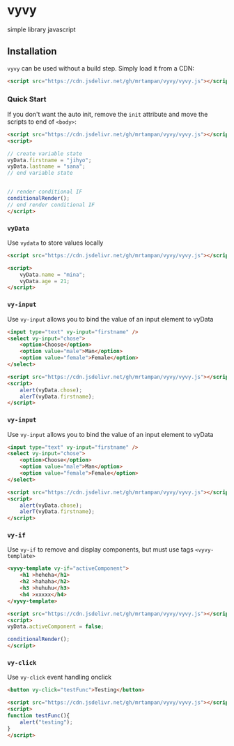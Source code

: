 # vyvy

simple library javascript


## Installation

`vyvy` can be used without a build step. Simply load it from a CDN:

```html
<script src="https://cdn.jsdelivr.net/gh/mrtampan/vyvy/vyvy.js"></script>
```


### Quick Start

If you don't want the auto init, remove the `init` attribute and move the scripts to end of `<body>`:

```html
<script src="https://cdn.jsdelivr.net/gh/mrtampan/vyvy/vyvy.js"></script>
<script>

// create variable state
vyData.firstname = "jihyo";
vyData.lastname = "sana";
// end variable state


// render conditional IF
conditionalRender();
// end render conditional IF
</script>
```


### `vyData`

Use `vydata` to store values locally

```html
<script src="https://cdn.jsdelivr.net/gh/mrtampan/vyvy/vyvy.js"></script>

<script>
    vyData.name = "mina";
    vyData.age = 21;
</script>
```

### `vy-input`

Use `vy-input` allows you to bind the value of an input element to vyData

```html
<input type="text" vy-input="firstname" />
<select vy-input="chose">
    <option>Choose</option>
    <option value="male">Man</option>
    <option value="female">Female</option>
</select>

<script src="https://cdn.jsdelivr.net/gh/mrtampan/vyvy/vyvy.js"></script>
<script>
    alert(vyData.chose);
    alerT(vyData.firstname);
</script>
```

### `vy-input`

Use `vy-input` allows you to bind the value of an input element to vyData

```html
<input type="text" vy-input="firstname" />
<select vy-input="chose">
    <option>Choose</option>
    <option value="male">Man</option>
    <option value="female">Female</option>
</select>

<script src="https://cdn.jsdelivr.net/gh/mrtampan/vyvy/vyvy.js"></script>
<script>
    alert(vyData.chose);
    alerT(vyData.firstname);
</script>
```

### `vy-if`

Use `vy-if` to remove and display components, but must use tags `<vyvy-template>`

```html
<vyvy-template vy-if="activeComponent">
    <h1 >heheha</h1>
    <h2 >hahaha</h2>
    <h3 >huhuhu</h3>
    <h4 >xxxxx</h4>
</vyvy-template>

<script src="https://cdn.jsdelivr.net/gh/mrtampan/vyvy/vyvy.js"></script>
<script>
vyData.activeComponent = false;

conditionalRender();
</script>
```

### `vy-click`

Use `vy-click` event handling onclick

```html
<button vy-click="testFunc">Testing</button>

<script src="https://cdn.jsdelivr.net/gh/mrtampan/vyvy/vyvy.js"></script>
<script>
function testFunc(){
    alert("testing");
}
</script>
```
